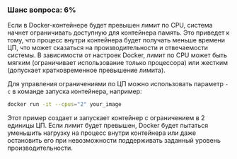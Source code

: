 ### Шанс вопроса: 6%

Если в Docker-контейнере будет превышен лимит по CPU, система начнет ограничивать доступную для контейнера память. Это приведет к тому, что процесс внутри контейнера будет получать меньше времени ЦП, что может сказаться на производительности и отвечаемости системы. В зависимости от настроек Docker, лимит по CPU может быть мягким (ограничивает использование только процессора) или жестким (допускает кратковременное превышение лимита).

Для управления ограничениями по ЦП можно использовать параметр `-c` в команде запуска контейнера, например:
```bash
docker run -it --cpus="2" your_image
```
Этот пример создает и запускает контейнер с ограничением в 2 единицы ЦП. Если лимит будет превышен, Docker будет пытаться уменьшить нагрузку на процесс внутри контейнера или даже остановить его при невозможности поддерживать заданный уровень производительности.